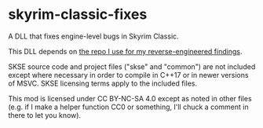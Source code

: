 # skyrim-classic-fixes
A DLL that fixes engine-level bugs in Skyrim Classic.

This DLL depends on [the repo I use for my reverse-engineered findings](https://github.com/DavidJCobb/skyrim-classic-re).

SKSE source code and project files ("skse" and "common") are not included except where necessary in order to compile in C++17 or in newer versions of MSVC. SKSE licensing terms apply to the included files.

This mod is licensed under CC BY-NC-SA 4.0 except as noted in other files (e.g. if I make a helper function CC0 or something, I'll chuck a comment in there to let you know).
